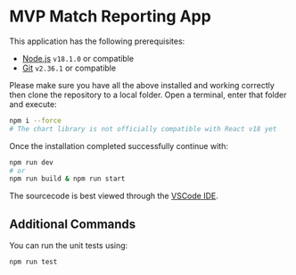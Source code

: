 # MVP Match Reporting App

This application has the following prerequisites:

- [Node.js](https://nodejs.org/en/download/) `v18.1.0` or compatible
- [Git](https://git-scm.com/downloads) `v2.36.1` or compatible

Please make sure you have all the above installed and working correctly then clone the repository to a local folder. Open a terminal, enter that folder and execute:

```bash
npm i --force
# The chart library is not officially compatible with React v18 yet
```

Once the installation completed successfully continue with:

```bash
npm run dev
# or
npm run build & npm run start
```

The sourcecode is best viewed through the [VSCode IDE](https://code.visualstudio.com/).

## Additional Commands

You can run the unit tests using:

```bash
npm run test
```
